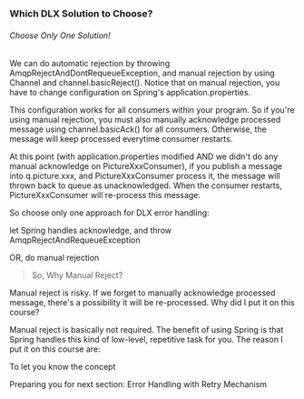 ### Which DLX Solution to Choose?
###### Choose Only One Solution!

We can do automatic rejection by throwing AmqpRejectAndDontRequeueException, and manual rejection by using Channel and channel.basicReject(). Notice that on manual rejection, you have to change configuration on Spring's application.properties.

This configuration works for all consumers within your program. So if you're using manual rejection, you must also manually acknowledge processed message using channel.basicAck() for all consumers. Otherwise, the message will keep processed everytime consumer restarts.

At this point (with application.properties modified AND we didn't do any manual acknowledge on PictureXxxConsumer), if you publish a message into q.picture.xxx, and PictureXxxConsumer process it, the message will thrown back to queue as unacknowledged. When the consumer restarts, PictureXxxConsumer will re-process this message.

So choose only one approach for DLX error handling:

let Spring handles acknowledge, and throw AmqpRejectAndRequeueException

OR, do manual rejection



> So, Why Manual Reject?

Manual reject is risky. If we forget to manually acknowledge processed message, there's a possibility it will be re-processed. Why did I put it on this course?

Manual reject is basically not required. The benefit of using Spring is that Spring handles this kind of low-level, repetitive task for you. The reason I put it on this course are:

To let you know the concept

Preparing you for next section: Error Handling with Retry Mechanism
